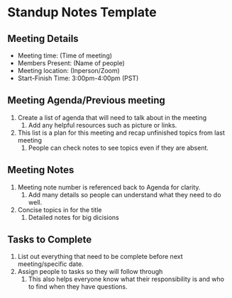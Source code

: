 # Standup Notes Template

## Meeting Details

- Meeting time: (Time of meeting)
- Members Present: (Name of people)
- Meeting location: (Inperson/Zoom)
- Start-Finish Time: 3:00pm-4:00pm (PST)

## Meeting Agenda/Previous meeting

1) Create a list of agenda that will need to talk about in the meeting
   1) Add any helpful resources such as picture or links.
2) This list is a plan for this meeting and recap unfinished topics from last meeting
   1) People can check notes to see topics even if they are absent.
   
## Meeting Notes

1) Meeting note number is  referenced back to Agenda for clarity.
   1) Add many details so people can understand what they need to do well.
2) Concise topics in for the title
   1) Detailed notes for big dicisions

## Tasks to Complete

1) List out everything that need to be complete before next meeting/specific date.
2) Assign people to tasks so they will follow through
   1) This also helps everyone know what their responsibility is and who to find when they have questions.